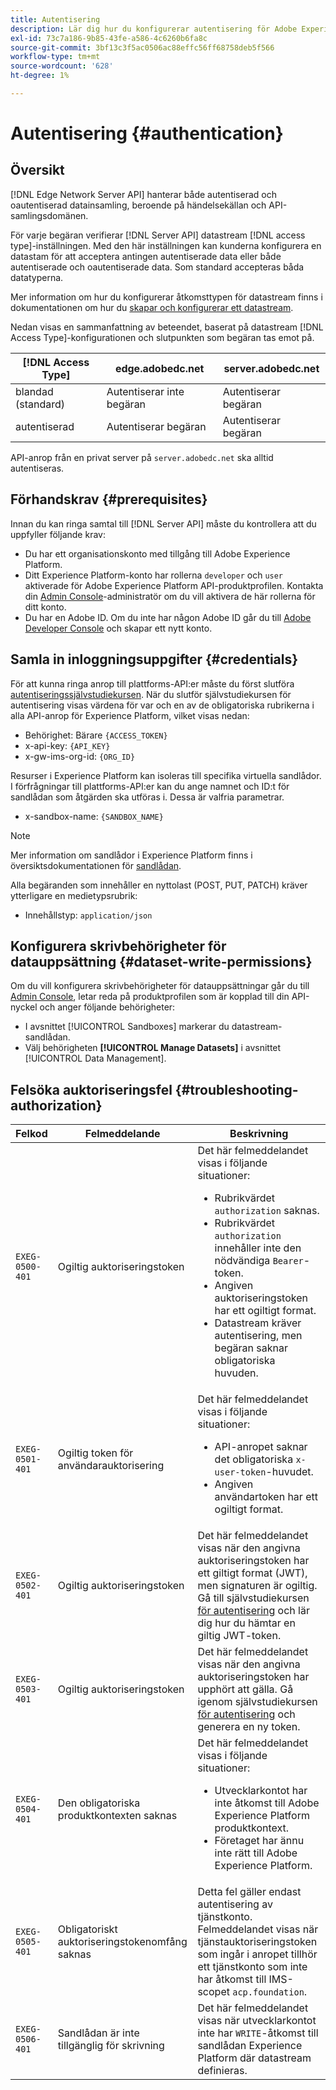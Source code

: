 ```yaml
---
title: Autentisering
description: Lär dig hur du konfigurerar autentisering för Adobe Experience Platform Edge Network Server API.
exl-id: 73c7a186-9b85-43fe-a586-4c6260b6fa8c
source-git-commit: 3bf13c3f5ac0506ac88effc56ff68758deb5f566
workflow-type: tm+mt
source-wordcount: '628'
ht-degree: 1%

---
```


# Autentisering {#authentication}

## Översikt

[!DNL Edge Network Server API] hanterar både autentiserad och oautentiserad datainsamling, beroende på händelsekällan och API-samlingsdomänen.

För varje begäran verifierar [!DNL Server API] datastream [!DNL access type]-inställningen. Med den här inställningen kan kunderna konfigurera en datastam för att acceptera antingen autentiserade data eller både autentiserade och oautentiserade data. Som standard accepteras båda datatyperna.

Mer information om hur du konfigurerar åtkomsttypen för datastream finns i dokumentationen om hur du [skapar och konfigurerar ett datastream](../datastreams/overview.md#create).

Nedan visas en sammanfattning av beteendet, baserat på datastream [!DNL Access Type]-konfigurationen och slutpunkten som begäran tas emot på.

| [!DNL Access Type] | edge.adobedc.net | server.adobedc.net |
|-----------------|-------------------------------|-----------------------|
| blandad (standard) | Autentiserar inte begäran | Autentiserar begäran |
| autentiserad | Autentiserar begäran | Autentiserar begäran |

API-anrop från en privat server på `server.adobedc.net` ska alltid autentiseras.

## Förhandskrav {#prerequisites}

Innan du kan ringa samtal till [!DNL Server API] måste du kontrollera att du uppfyller följande krav:

* Du har ett organisationskonto med tillgång till Adobe Experience Platform.
* Ditt Experience Platform-konto har rollerna `developer` och `user` aktiverade för Adobe Experience Platform API-produktprofilen. Kontakta din [Admin Console](../access-control/home.md)-administratör om du vill aktivera de här rollerna för ditt konto.
* Du har en Adobe ID. Om du inte har någon Adobe ID går du till [Adobe Developer Console](https://developer.adobe.com/console) och skapar ett nytt konto.

## Samla in inloggningsuppgifter {#credentials}

För att kunna ringa anrop till plattforms-API:er måste du först slutföra [autentiseringssjälvstudiekursen](../landing/api-authentication.md). När du slutför självstudiekursen för autentisering visas värdena för var och en av de obligatoriska rubrikerna i alla API-anrop för Experience Platform, vilket visas nedan:

* Behörighet: Bärare `{ACCESS_TOKEN}`
* x-api-key: `{API_KEY}`
* x-gw-ims-org-id: `{ORG_ID}`

Resurser i Experience Platform kan isoleras till specifika virtuella sandlådor. I förfrågningar till plattforms-API:er kan du ange namnet och ID:t för sandlådan som åtgärden ska utföras i. Dessa är valfria parametrar.

* x-sandbox-name: `{SANDBOX_NAME}`

>[!NOTE]
>
>Mer information om sandlådor i Experience Platform finns i översiktsdokumentationen för [sandlådan](../sandboxes/home.md).

Alla begäranden som innehåller en nyttolast (POST, PUT, PATCH) kräver ytterligare en medietypsrubrik:

* Innehållstyp: `application/json`

## Konfigurera skrivbehörigheter för datauppsättning {#dataset-write-permissions}

Om du vill konfigurera skrivbehörigheter för datauppsättningar går du till [Admin Console](https://adminconsole.adobe.com), letar reda på produktprofilen som är kopplad till din API-nyckel och anger följande behörigheter:

* I avsnittet [!UICONTROL Sandboxes] markerar du datastream-sandlådan.
* Välj behörigheten **[!UICONTROL Manage Datasets]** i avsnittet [!UICONTROL Data Management].

## Felsöka auktoriseringsfel {#troubleshooting-authorization}

| Felkod | Felmeddelande | Beskrivning |
| --- | --- | --- |
| `EXEG-0500-401` | Ogiltig auktoriseringstoken | Det här felmeddelandet visas i följande situationer:  <ul><li>Rubrikvärdet `authorization` saknas.</li><li>Rubrikvärdet `authorization` innehåller inte den nödvändiga `Bearer`-token.</li><li>Angiven auktoriseringstoken har ett ogiltigt format.</li><li>Datastream kräver autentisering, men begäran saknar obligatoriska huvuden.</li></ul> |
| `EXEG-0501-401` | Ogiltig token för användarauktorisering | Det här felmeddelandet visas i följande situationer: <ul><li>API-anropet saknar det obligatoriska `x-user-token`-huvudet.</li><li>Angiven användartoken har ett ogiltigt format.</li></ul> |
| `EXEG-0502-401` | Ogiltig auktoriseringstoken | Det här felmeddelandet visas när den angivna auktoriseringstoken har ett giltigt format (JWT), men signaturen är ogiltig. Gå till självstudiekursen [för autentisering](../landing/api-authentication.md) och lär dig hur du hämtar en giltig JWT-token. |
| `EXEG-0503-401` | Ogiltig auktoriseringstoken | Det här felmeddelandet visas när den angivna auktoriseringstoken har upphört att gälla. Gå igenom självstudiekursen [för autentisering](../landing/api-authentication.md) och generera en ny token. |
| `EXEG-0504-401` | Den obligatoriska produktkontexten saknas | Det här felmeddelandet visas i följande situationer:  <ul><li>Utvecklarkontot har inte åtkomst till Adobe Experience Platform produktkontext.</li><li>Företaget har ännu inte rätt till Adobe Experience Platform.</li></ul> |
| `EXEG-0505-401` | Obligatoriskt auktoriseringstokenomfång saknas | Detta fel gäller endast autentisering av tjänstkonto. Felmeddelandet visas när tjänstauktoriseringstoken som ingår i anropet tillhör ett tjänstkonto som inte har åtkomst till IMS-scopet `acp.foundation`. |
| `EXEG-0506-401` | Sandlådan är inte tillgänglig för skrivning | Det här felmeddelandet visas när utvecklarkontot inte har `WRITE`-åtkomst till sandlådan Experience Platform där datastream definieras. |
